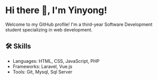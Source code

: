 # Hi there 👋, I'm Yinyong!

Welcome to my GitHub profile! I'm a third-year Software Development student specializing in web development. 

## 🛠️ Skills
- Languages: HTML, CSS, JavaScript, PHP
- Frameworks: Laravel, Vue.js
- Tools: Git, Mysql, Sql Server


<!--
**YONGkyy/YONGkyy** is a ✨ _special_ ✨ repository because its `README.md` (this file) appears on your GitHub profile.

Here are some ideas to get you started:

- 🔭 I’m currently working on ...
- 🌱 I’m currently learning ...
- 👯 I’m looking to collaborate on ...
- 🤔 I’m looking for help with ...
- 💬 Ask me about ...
- 📫 How to reach me: ...
- 😄 Pronouns: ...
- ⚡ Fun fact: ...
-->
